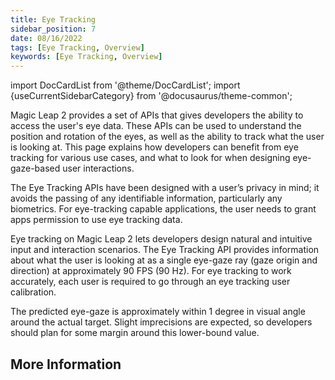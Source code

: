 ```yaml
---
title: Eye Tracking
sidebar_position: 7
date: 08/16/2022
tags: [Eye Tracking, Overview]
keywords: [Eye Tracking, Overview]
---
```


import DocCardList from '@theme/DocCardList';
import {useCurrentSidebarCategory} from '@docusaurus/theme-common';

Magic Leap 2 provides a set of APIs that gives developers the ability to access the user's eye data. These APIs can be used to understand the position and rotation of the eyes, as well as the ability to track what the user is looking at. This page explains how developers can benefit from eye tracking for various use cases, and what to look for when designing eye-gaze-based user interactions.

The Eye Tracking APIs have been designed with a user’s privacy in mind; it avoids the passing of any identifiable information, particularly any biometrics. For eye-tracking capable applications, the user needs to grant apps permission to use eye tracking data.

Eye tracking on Magic Leap 2 lets developers design natural and intuitive input and interaction scenarios. The Eye Tracking API provides information about what the user is looking at as a single eye-gaze ray (gaze origin and direction) at approximately 90 FPS (90 Hz). For eye tracking to work accurately, each user is required to go through an eye tracking user calibration.

The predicted eye-gaze is approximately within 1 degree in visual angle around the actual target. Slight imprecisions are expected, so developers should plan for some margin around this lower-bound value.  


## More Information

<DocCardList items={useCurrentSidebarCategory().items}/>